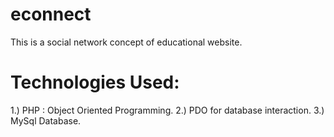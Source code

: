 econnect
========

This is a social network concept of educational website. 

Technologies Used:
=================

1.) PHP : Object Oriented Programming. 
2.) PDO for database interaction.
3.) MySql Database.

